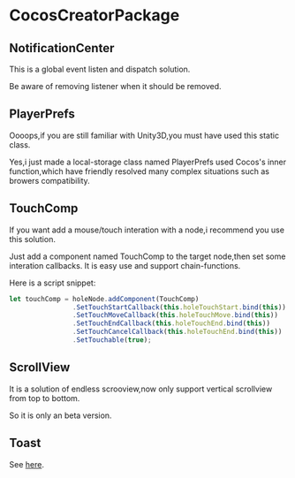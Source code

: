 # CocosCreatorPackage

## NotificationCenter
This is a global event listen and dispatch solution.

Be aware of removing listener when it should be removed.

## PlayerPrefs
Oooops,if you are still familiar with Unity3D,you must have used this static class.

Yes,i just made a local-storage class named PlayerPrefs used Cocos's inner function,which have friendly resolved many complex situations such as browers compatibility.

## TouchComp
If you want add a mouse/touch interation with a node,i recommend you use this solution.

Just add a component named TouchComp to the target node,then set some interation callbacks. It is easy use and support chain-functions.

Here is a script snippet:
```javascript
let touchComp = holeNode.addComponent(TouchComp)
                .SetTouchStartCallback(this.holeTouchStart.bind(this))
                .SetTouchMoveCallback(this.holeTouchMove.bind(this))
                .SetTouchEndCallback(this.holeTouchEnd.bind(this))
                .SetTouchCancelCallback(this.holeTouchEnd.bind(this))
                .SetTouchable(true);
```

## ScrollView
It is a solution of endless scrooview,now only support vertical scrollview from top to bottom.

So it is only an beta version.

## Toast
See [here]("https://github.com/iningwei/ToastForCocosCreator").